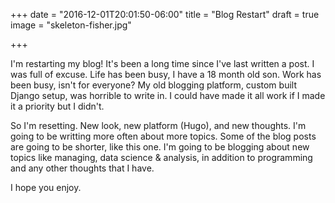 +++
date = "2016-12-01T20:01:50-06:00"
title = "Blog Restart"
draft = true
image = "skeleton-fisher.jpg"

+++

I'm restarting my blog! It's been a long time since I've last written a post. I was full of excuse. Life has been busy, I have a 18 month old son. Work has been busy, isn't for everyone?<!--more--> My old blogging platform, custom built Django setup, was horrible to write in. I could have made it all work if I made it a priority but I didn't.

So I'm resetting. New look, new platform (Hugo), and new thoughts. I'm going to be writting more often about more topics. Some of the blog posts are going to be shorter, like this one. I'm going to be blogging about new topics like managing, data science & analysis, in addition to programming and any other thoughts that I have.

I hope you enjoy.